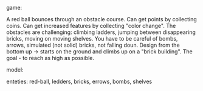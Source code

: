 game:

A red ball bounces through an obstacle course.
Can get points by collecting coins.
Can get increased features by collecting "color change". 
The obstacles are challenging: climbing ladders, jumping between disappearing bricks, moving on moving shelves.
You have to be careful of bombs, arrows, simulated (not solid) bricks, not falling doun. 
Design from the bottom up -> starts on the ground and climbs up on a "brick building".
The goal - to reach as high as possible.


model:

enteties: red-ball, ledders, bricks, errows, bombs, shelves

